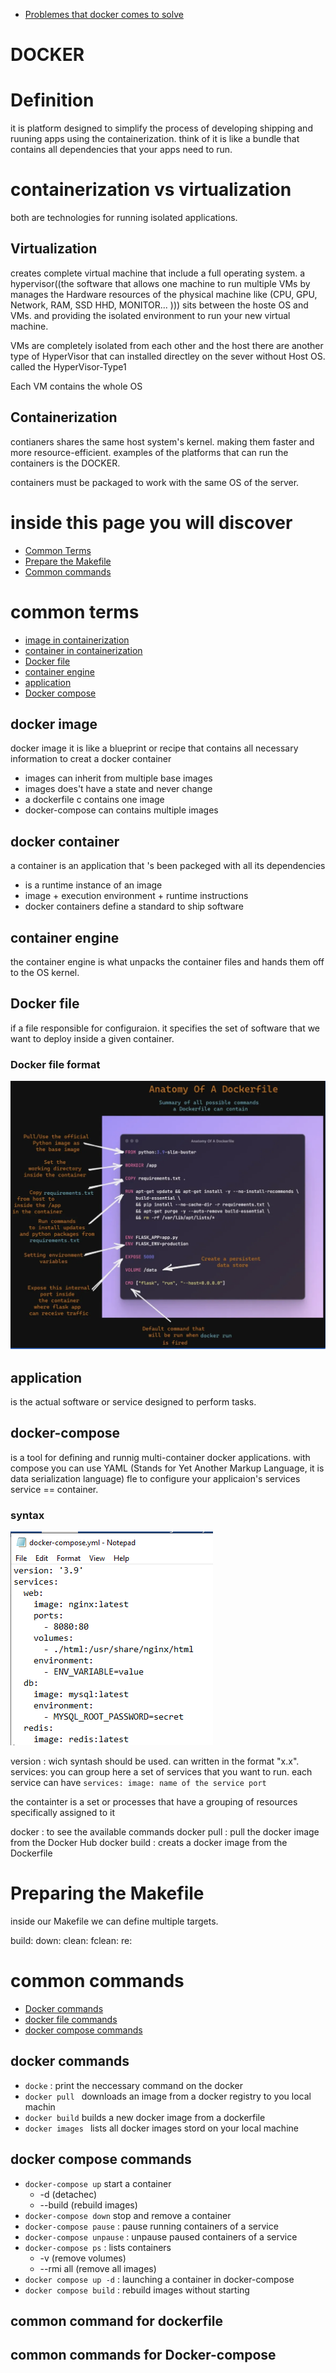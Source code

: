 
- [Problemes that docker comes to solve](problemes.md)

# DOCKER
# Definition
it is platform designed to simplify the process of developing shipping and ruuning apps using the containerization. think of it is like a bundle that contains all dependencies that your apps need to run.


# containerization vs virtualization
both are technologies for running isolated applications.

## Virtualization
creates complete virtual machine that include a full operating system. a hypervisor((the software that allows one machine to run multiple VMs by  manages the Hardware resources of the physical machine like (CPU, GPU, Network, RAM, SSD HHD, MONITOR... ))) sits between the hoste OS and VMs. and providing the isolated environment to run your new virtual machine.

VMs are completely isolated from each other and the host
there are another type of HyperVisor that can installed directley on the sever without Host OS. called the HyperVisor-Type1

Each VM contains the whole OS

## Containerization
contianers shares the same host system's kernel. making them faster and more resource-efficient.
examples of the platforms that can run the containers is the DOCKER.

containers must be packaged to work with the same OS of the server.

# inside this page you will discover
- [Common Terms](#common-terms)
- [Prepare the Makefile](#preparing-the-makefile)
- [Common commands](#common-commands)

# common terms
- [image in containerization](#docker-image)
- [container in containerization](#docker-container)
- [Docker file](#docker-file)
- [container engine](#container-engine)
- [application](#application)
- [Docker compose](#Docker-compose)

## docker image
docker image it is like a blueprint or recipe that contains all necessary information to creat a docker container
- images can inherit from multiple base images 
- images does't have a state and never change
- a dockerfile c contains one image
- docker-compose can contains multiple images

## docker container
a container is an application that 's been packeged with all its dependencies

- is a runtime instance of an image
- image + execution environment + runtime instructions
- docker containers define a standard to ship software

## container engine
the container engine is what unpacks the container files and hands them off to the OS kernel. 

## Docker file 
if a file responsible for configuraion. it specifies the set of software that we want to deploy inside a given container.
### Docker file format
![basic commands](./BasicDockerCommands.png)

## application
is the actual software or service designed to perform tasks.

## docker-compose
is a tool for defining and runnig multi-container docker applications. with compose you can use YAML (Stands for Yet Another Markup Language, it is data serialization language) fle to configure your applicaion's services
service == container.

### syntax
![Docker-compose](./Docker-compose.png)

version : wich syntash should be used.  can written in the format "x.x".
services: you can group here a set of services that you want to run.
each service can have
`
	services:
		image: name of the service
		port
`



the containter is a set or processes that have a grouping of resources specifically assigned to it

docker : to see the available commands
docker pull : pull the docker image from the Docker Hub
docker build : creats a docker image from the Dockerfile

# Preparing the Makefile 
inside our Makefile we can define multiple targets.

build:
down:
clean:
fclean:
re:

# common commands
- [Docker commands](#docker-commands)
- [docker file commands](#common-command-for-dockerfile)
- [docker compose commands](#docker-compose-commands)
## docker commands
- `docke` : print the neccessary command on the docker
- `docker pull `  downloads an image from a docker registry to you local machin
- `docker build`  builds a new docker image from a dockerfile
- `docker images ` lists all docker images stord on your local machine

## docker compose commands
- `docker-compose up` start a container
	- -d (detachec)
	- --build (rebuild images)
- `docker-compose down` stop and remove a container
- `docker-compose pause` : pause running containers of a service
- `docker-compose unpause` : unpause paused containers of a service
- `docker-compose ps` : lists containers
	- -v (remove volumes)
	- --rmi all (remove all images)
- `docker compose up -d` : launching a container in docker-compose
- `docker compose build` : rebuild images without starting 

## common command for dockerfile

## common commands for Docker-compose


